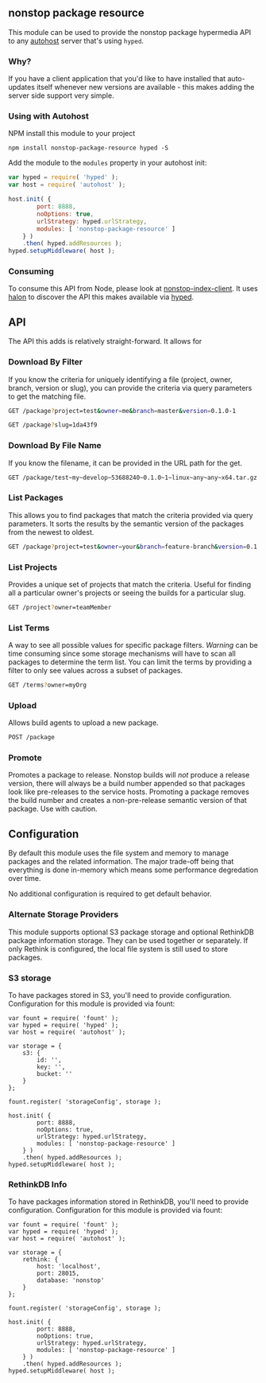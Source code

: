 ## nonstop package resource
This module can be used to provide the nonstop package hypermedia API to any [autohost](https://github.com/LeanKit-Labs/autohost) server that's using `hyped`.

### Why?
If you have a client application that you'd like to have installed that auto-updates itself whenever new versions are available - this makes adding the server side support very simple.

### Using with Autohost
NPM install this module to your project

	npm install nonstop-package-resource hyped -S

Add the module to the `modules` property in your autohost init:

```javascript
var hyped = require( 'hyped' );
var host = require( 'autohost' );

host.init( {
		port: 8888,
		noOptions: true,
		urlStrategy: hyped.urlStrategy,
		modules: [ 'nonstop-package-resource' ]
	} )
	.then( hyped.addResources );
hyped.setupMiddleware( host );
```

### Consuming
To consume this API from Node, please look at [nonstop-index-client](https://github.com/LeanKit-Labs/nonstop-index-client). It uses [halon](https://github.com/LeanKit-Labs/halon) to discover the API this makes available via [hyped](https://github.com/LeanKit-Labs/hyped).

## API
The API this adds is relatively straight-forward. It allows for

### Download By Filter
If you know the criteria for uniquely identifying a file (project, owner, branch, version or slug), you can provide the criteria via query parameters to get the matching file.

```bash
GET /package?project=test&owner=me&branch=master&version=0.1.0-1

GET /package?slug=1da43f9
```

### Download By File Name
If you know the filename, it can be provided in the URL path for the get.

```bash
GET /package/test~my~develop~53688240~0.1.0~1~linux~any~any~x64.tar.gz
```

### List Packages
This allows you to find packages that match the criteria provided via query parameters. It sorts the results by the semantic version of the packages from the newest to oldest.

```bash
GET /package?project=test&owner=your&branch=feature-branch&version=0.1.0-1
```

### List Projects
Provides a unique set of projects that match the criteria. Useful for finding all a particular owner's projects or seeing the builds for a particular slug.

```bash
GET /project?owner=teamMember
```

### List Terms
A way to see all possible values for specific package filters. *Warning* can be time consuming since some storage mechanisms will have to scan all packages to determine the term list. You can limit the terms by providing a filter to only see values across a subset of packages.

```bash
GET /terms?owner=myOrg
```

### Upload
Allows build agents to upload a new package.

```bash
POST /package
```

### Promote
Promotes a package to release. Nonstop builds will _not_ produce a release version, there will always be a build number appended so that packages look like pre-releases to the service hosts. Promoting a package removes the build number and creates a non-pre-release semantic version of that package. Use with caution.

## Configuration
By default this module uses the file system and memory to manage packages and the related information. The major trade-off being that everything is done in-memory which means some performance degredation over time.

No additional configuration is required to get default behavior.

### Alternate Storage Providers
This module supports optional S3 package storage and optional RethinkDB package information storage. They can be used together or separately. If only Rethink is configured, the local file system is still used to store packages.

### S3 storage
To have packages stored in S3, you'll need to provide configuration. Configuration for this module is provided via fount:

```
var fount = require( 'fount' );
var hyped = require( 'hyped' );
var host = require( 'autohost' );

var storage = {
	s3: {
		id: '',
		key: '',
		bucket: ''
	}
};

fount.register( 'storageConfig', storage );

host.init( {
		port: 8888,
		noOptions: true,
		urlStrategy: hyped.urlStrategy,
		modules: [ 'nonstop-package-resource' ]
	} )
	.then( hyped.addResources );
hyped.setupMiddleware( host );
```

### RethinkDB Info
To have packages information stored in RethinkDB, you'll need to provide configuration. Configuration for this module is provided via fount:

```
var fount = require( 'fount' );
var hyped = require( 'hyped' );
var host = require( 'autohost' );

var storage = {
	rethink: {
		host: 'localhost',
		port: 28015,
		database: 'nonstop'
	}
};

fount.register( 'storageConfig', storage );

host.init( {
		port: 8888,
		noOptions: true,
		urlStrategy: hyped.urlStrategy,
		modules: [ 'nonstop-package-resource' ]
	} )
	.then( hyped.addResources );
hyped.setupMiddleware( host );
```
